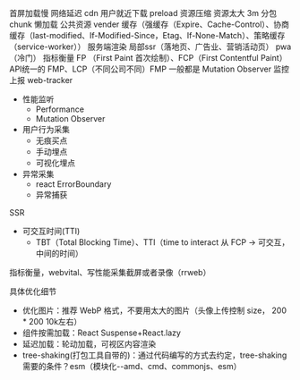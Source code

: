 首屏加载慢
 网络延迟
  cdn 用户就近下载
  preload
  资源压缩
 资源太大 3m
  分包 chunk
  懒加载
  公共资源 vender
  缓存（强缓存（Expire、Cache-Control）、协商缓存（last-modified、If-Modified-Since，Etag、If-None-Match）、策略缓存（service-worker））
  服务端渲染
    局部ssr（落地页、广告业、营销活动页）
  pwa（冷门）
指标衡量
    FP （First Paint 首次绘制）、FCP（First Contentful Paint）API统一的
    FMP、LCP（不同公司不同）FMP 一般都是 Mutation Observer
监控上报 web-tracker
- 性能监听
  - Performance
  - Mutation Observer
- 用户行为采集
  - 无痕买点
  - 手动埋点
  - 可视化埋点
- 异常采集
  - react ErrorBoundary
  - 异常捕获

SSR
- 可交互时间(TTI)
  - TBT（Total Blocking Time）、TTI（time to interact 从 FCP -> 可交互，中间的时间）

指标衡量，webvital、写性能采集截屏或者录像（rrweb）

具体优化细节
- 优化图片：推荐 WebP 格式，不要用太大的图片（头像上传控制 size， 200 * 200 10k左右）
- 组件按需加载：React Suspense+React.lazy
- 延迟加载：轮动加载，可视区内容渲染
- tree-shaking(打包工具自带的)：通过代码编写的方式去约定，tree-shaking需要的条件？esm（模块化--amd、cmd、commonjs、esm）